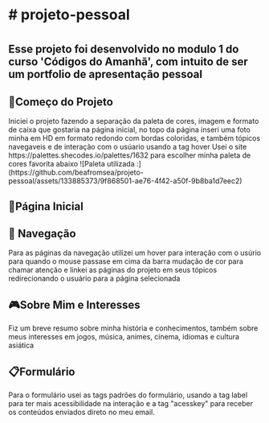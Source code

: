 <h1># projeto-pessoal<h1>
<h2>Esse projeto foi desenvolvido no modulo 1 do curso 'Códigos do Amanhã', com intuito de ser um portfolio de apresentação pessoal</h2>

<h2>🚀Começo do Projeto</h2>
Iniciei o projeto fazendo a separação da paleta de cores, imagem e formato de caixa que gostaria na página inicial, no topo da página inseri uma foto minha em HD em formato redondo com bordas coloridas, e também tópicos navegaveis e de interação com o usúario usando a tag hover
Usei o site https://palettes.shecodes.io/palettes/1632 para escolher minha paleta de cores favorita abaixo
![Paleta utilizada :](https://github.com/beafromsea/projeto-pessoal/assets/133885373/9f868501-ae76-4f42-a50f-9b8ba1d7eec2)


<h2>📃Página Inicial</h2>

<h2>🚢 Navegação</h2>
Para as páginas da navegação utilizei um hover para interação com o usúrio para quando o mouse passase em cima da barra mudação de cor para chamar atenção e linkei as páginas do projeto em seus tópicos redirecionando o usuário para a página selecionada

<h2>🎮Sobre Mim e Interesses</h2>
Fiz um breve resumo sobre minha história e conhecimentos, também sobre meus interesses em jogos, música, animes, cinema, idiomas e cultura asiática

<h2>📋Formulário</h2>
Para o formulário usei as tags padrões do formulário, usando a tag label para ter mais acessibilidade na interação e a tag "acesskey" para receber os conteúdos enviados direto no meu email.
